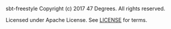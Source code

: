 sbt-freestyle
Copyright (c) 2017 47 Degrees.  All rights reserved.

Licensed under Apache License. See [LICENSE](LICENSE) for terms.